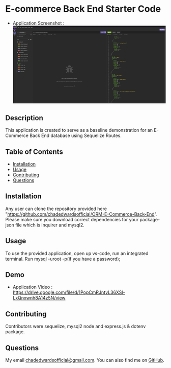 # E-commerce Back End Starter Code
  - Application Screenshot : ![Alt text](image.png)
  
  ## Description
  This application is created to serve as a baseline demonstration for an E-Commerce Back End database using Sequelize Routes. 
  
  ## Table of Contents
  - [Installation](#installation)
  - [Usage](#usage)
  - [Contributing](#contributing)
  - [Questions](#questions)
  
  ## Installation
  Any user can clone the repository provided here "https://github.com/chadedwardsofficial/ORM-E-Commerce-Back-End". Please make sure you download correct dependencies for your package-json file which is inquirer and mysql2.
  
  ## Usage
  To use the provided application, open up vs-code, run an integrated terminal. Run mysql -uroot -p(if you have a password);
  
  
  ## Demo
  - Application Video : https://drive.google.com/file/d/1PopCmRJntvL36XSl-LxQnxwnh8A14z5N/view
  

  
  ## Contributing
  Contributors were sequelize, mysql2 node and express.js & dotenv package.  

  ## Questions
  My email [chadedwardsofficial@gmail.com](mailto:chadedwardsofficial@gmail.com). You can also find me on [GitHub](https://github.com/chadedwardsofficial).
  